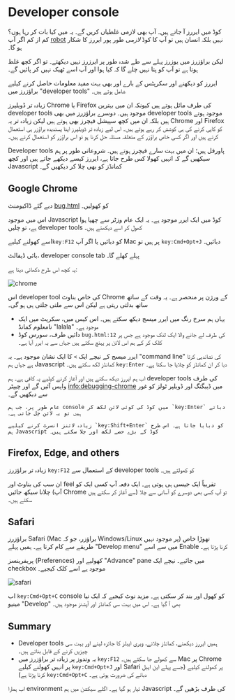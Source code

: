 # Developer console

کوڈ میں ایررز آ جاتے ہیں۔ آپ بھی لازمی غلطیاں کریں گے۔ یہ میں کیا بات کر رہا ہوں؟ کم از کم اگر آپ [robot](https://en.wikipedia.org/wiki/Bender_(Futurama)) نہیں بلکہ انسان ہیں تو آپ کا کوڈ *لازمی* طور پور ایررز کا شکار ہو گا۔

لیکن براؤزرز میں یوزرز پہلے سے طے شدہ طور پر ایرزرز نہیں دیکھتے۔ تو اگر کچھ غلط ہوتا ہے تو آپ کو پتا نہیں چلے گا کہ کیا ہوا اور آپ اسے ٹھیک نہیں کر پائیں گے۔

ایررز کو دیکھنے اور سکرپٹس کے بارے اور بھی بہت مفید معلومات حاصل کرنے کیلیے براؤزرز میں "developer tools" شامل ہوتے ہیں۔

زیادہ تر ڈویلپرز Chrome یا Firefox کی طرف مائل ہوتے ہیں کیونکہ ان میں بہترین developer tools موجود ہیں۔ دوسرے براؤزرز میں بھی developer tools موجود ہوتے ہیں بلکہ ان میں کچھ سپیشل فیچرز بھی ہوتے ہیں لیکن زیادہ تر یہ Chrome اور Firefox کو کاپی کرنے کی ہی کوشش کر رہے ہوتے ہیں۔ اس لیے زیادہ تر ڈویلپرز اپنا پسندیدہ براؤزر ہی استعمال کرتے ہیں اور اگر کسی خاص براؤزر کے متعلقہ مسئلہ حل کرنا ہو تو اس براؤزر کو استعمال کرتے ہیں۔

Developer tools پاورفل ہیں؛ ان میں بہت سارے فیچرز ہوتے ہیں۔ شروعاتی طور پر ہم سیکھیں گے کہ انہیں کھولا کس طرح جاتا ہے، ایررز کیسے دیکھے جاتے ہیں اور کچھ Javascript کمانڈز کو بھی چلا کر دیکھیں گے۔

## Google Chrome

دیے گئے ڈاکیومنٹ [bug.html](bug.html) کو کھولیں۔

اس میں موجود Javascript کوڈ میں ایک ایرر موجود ہے۔ یہ ایک عام وزٹر سے چھپا ہوا ہے، تو چلیں developer tools کھول کر اسے دیکھتے ہیں۔

اسے کھولنے کیلیے`key:F12` کو دبائیں یا اگر آپ Mac پر ہیں تو `key:Cmd+Opt+J` دبائیں۔

بائی ڈیفالٹ، developer console tab پہلے کھلے گا۔

یہ کچھ اس طرح دکھائی دیتا ہے:

![chrome](chrome.png)

اس developer tool کی خاص بناوٹ Chrome کے ورژن پر منحصر ہے۔ یہ وقت کے ساتھ ساتھ بدلتی رہتی ہے لیکن اس سے ملتی جلتی ہی ہو گی۔

- یہاں ہم سرخ رنگ میں ایرر میسج دیکھ سکتے ہیں۔ اس کیس میں، سکرپٹ میں ایک نامعلوم کمانڈ "lalala" موجود ہے۔
- دائیں طرف، سورس کوڈ `bug.html:12` کی طرف لے جانے والا ایک لنک موجود ہے جس پر کلک کر کے ہم اس لائن پر پہنچ سکتے ہیں جہاں سے یہ ایرر آیا ہے۔

ایرر میسج کے نیچے ایک `>` کا ایک نشان موجود ہے۔ یہ "command line" کی نشاندہی کرتا ہے جہاں ہم Javascript کمانڈز لکھ سکتے ہیں۔ `key:Enter` دبا کر ان کمانڈز کو چلایا جا سکتا ہے۔

اب ہم ایررز دیکھ سکتے ہیں اور آغاز کرنے کیلیے یہ کافی ہے۔ ہم developer tools کی طرف واپس آئیں گے اور چیپٹر <info:debugging-chrome> میں ڈیبگنگ اور ڈویلپر ٹولز کو غور سے دیکھیں گے۔

```smart header="Multi-line input"
عام طور پر، جب ہم console میں کوڈ کی کوئی لائن لکھ کر `key:Enter` دباتے ہیں تو یہ لائن چل جاتی ہے۔

زیادہ لائنز انسرٹ کرنے کیلیے `key:Shift+Enter` کو دبایا جاتا ہے۔ اس طرح ہم Javascript کوڈ کے بڑے حصے لکھ اور چلا سکتے ہیں۔
```

## Firefox, Edge, and others

زیادہ تر براؤزرز `key:F12` کے استعمال سے developer tools کو کھولتے ہیں۔

ان سب کی بناوٹ اور feel تقریباً ایک جیسی ہی ہوتی ہے۔ ایک دفعہ آپ کسی ایک کو چلانا سیکھ جائیں (آپ Chrome سے آغاز کر سکتے ہیں) تو آپ کسی بھی دوسرے کو آسانی سے چلا سکتے ہیں۔

## Safari

براؤزرز Safari (Mac براؤزر، جو کہ Windows/Linux پر موجود نہیں) تھوڑا خاص طریقے سے کام کرتا ہے۔ ہمیں پہلے "Develop menu" میں سے اسے Enable کرنا پڑتا ہے۔

پریفرینسز (Preferences) کھولیے اور "Advance" pane میں جائیے۔ نیچے ایک checkbox موجود ہے اسے کلک کیجیے۔

![safari](safari.png)

اب `key:Cmd+Opt+C` console کو کھول اور بند کر سکتی ہے۔ مزید نوٹ کیجیے کہ ایک نیا مینیو "Develop" بھی آ گیا ہے۔ اس میں بہت سی کمانڈز اور آپشنز موجود ہیں۔

## Summary

- Developer tools ہمیں ایررز دیکھنے، کمانڈز چلانے، ویری ایبلز کا جائزہ لینے اور بہت سی چیزیں کرنے کے قابل بناتے ہیں۔
- یہ وندوز پر زیادہ تر براؤزرز میں `key:F12` سے کھولے جا سکتے ہیں۔ Mac پر Chrome پر انہیں کھولنے کیلیے `key:Cmd+Opt+J` اور Safari پر کھولنے کیلیے (جسے پہلے این ایبل کرنا پڑتا ہے) `key:Cmd+Opt+C` دبانے کی ضرورت ہوتی ہے۔

اب ہمارا environment تیار ہو گیا ہے۔ اگلے سیکشن میں ہم Javascript کی طرف بڑھیں گے۔
